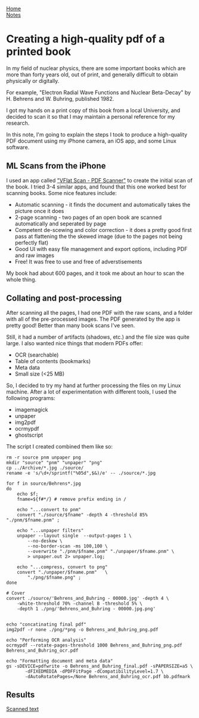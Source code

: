 [Home](../index.html)\
[Notes](../blog.html)

# Creating a high-quality pdf of a printed book 

In my field of nuclear physics, there are some important books which are more
than forty years old, out of print, and generally difficult to obtain physically
or digitally.

For example, "Electron Radial Wave Functions and Nuclear Beta-Decay" by H.
Behrens and W. Buhring, published 1982.

I got my hands on a print copy of this book from a local University, and decided
to scan it so that I may maintain a personal reference for my research.

In this note, I'm going to explain the steps I took to produce a high-quality
PDF document using my iPhone camera, an iOS app, and some Linux software.

## ML Scans from the iPhone

I used an app called ["VFlat Scan - PDF Scanner"](https://www.vflat.com) to
create the initial scan of the book. I tried 3-4 similar apps, and found that
this one worked best for scanning books.  Some nice features include:

- Automatic scanning - it finds the document and automatically takes the picture
  once it does
- 2-page scanning - two pages of an open book are scanned automatically and
  seperated by page
- Competent de-scewing and color correction - it does a pretty good first pass
  at flattening the the skewed image (due to the pages not being perfectly flat)
- Good UI with easy file management and export options, including PDF and raw
  images
- Free! It was free to use and free of adverstisements

My book had about 600 pages, and it took me about an hour to scan the whole
thing.

## Collating and post-processing

After scanning all the pages, I had one PDF with the raw scans, and a folder
with all of the pre-processed images. The PDF generated by the app is pretty
good! Better than many book scans I've seen. 

Still, it had a number of artifacts (shadows, etc.) and the file size was quite
large. I also wanted nice things that modern PDFs offer:

- OCR (searchable)
- Table of contents (bookmarks)
- Meta data
- Small size (<25 MB)

So, I decided to try my hand at further processing the files on my Linux
machine.  After a lot of experimentation with different tools, I used the
following programs:

- imagemagick
- unpaper
- img2pdf
- ocrmypdf
- ghostscript

The script I created combined them like so:

```
rm -r source pnm unpaper png
mkdir "source" "pnm" "unpaper" "png"
cp ../Archive/*.jpg ./source/
rename -e 's/\d+/sprintf("%05d",$&)/e' -- ./source/*.jpg

for f in source/Behrens*.jpg
do
    echo $f;
    fname=${f#*/} # remove prefix ending in /

    echo "...convert to pnm"
    convert "./source/$fname" -depth 4 -threshold 85% "./pnm/$fname.pnm" ;

    echo "...unpaper filters"
    unpaper --layout single  --output-pages 1 \
        --no-deskew \
        --no-border-scan -ms 100,100 \
        --overwrite "./pnm/$fname.pnm" "./unpaper/$fname.pnm" \
        > unpaper.out 2> unpaper.log;

    echo "...compress, convert to png"
    convert "./unpaper/$fname.pnm"   \
        "./png/$fname.png" ;
done 

# Cover
convert ./source/'Behrens_and_Buhring - 00000.jpg' -depth 4 \
    -white-threshold 70% -channel B -threshold 5% \
    -depth 1 ./png/'Behrens_and_Buhring - 00000.jpg.png'


echo "concatinating final pdf"
img2pdf -r none ./png/*png -o Behrens_and_Buhring_png.pdf
       
echo "Performing OCR analysis"       
ocrmypdf --rotate-pages-threshold 1000 Behrens_and_Buhring_png.pdf Behrens_and_Buhring_ocr.pdf       

echo "Formatting document and meta data"
gs -sDEVICE=pdfwrite -o Behrens_and_Buhring_final.pdf -sPAPERSIZE=a5 \
       -dFIXEDMEDIA -dPDFFitPage -dCompatibilityLevel=1.7 \
       -dAutoRotatePages=/None Behrens_and_Buhring_ocr.pdf bb.pdfmark
```
   
 ## Results
 
[Scanned text](Behrens_and_Buhring_final.pdf)
